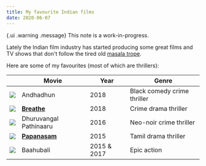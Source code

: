 ```yaml
---
title: My favourite Indian films
date: 2020-06-07
---
```


{.ui .warning .message}
This note is a work-in-progress.

Lately the Indian film industry has started producing some great films and TV shows that don't follow the tired old [masala trope](https://en.wikipedia.org/wiki/Masala_film). 

Here are some of my favourites (most of which are thrillers):

| | Movie | Year | Genre |
| --| -- | -- | -- |
| ![](https://upload.wikimedia.org/wikipedia/en/4/47/Andhadhun_poster.jpg) | Andhadhun | 2018 | Black comedy crime thriller |
| ![](https://upload.wikimedia.org/wikipedia/en/5/58/Breathe_%28Web_series%29_poster.jpg) | [**Breathe**](https://www.imdb.com/title/tt6466208/) | 2018 | Crime drama thriller |
| ![](https://upload.wikimedia.org/wikipedia/en/3/35/Dhuruvangal_Pathinaaru_Poster.jpg) | Dhuruvangal Pathinaaru | 2016 | Neo-noir crime thriller |
| ![](https://upload.wikimedia.org/wikipedia/en/d/de/Papanasam_poster.jpg) | [**Papanasam**](https://www.imdb.com/title/tt4429128/) | 2015 | Tamil drama thriller |
| ![](https://upload.wikimedia.org/wikipedia/en/d/dc/Baahubali_The_Beginning_Movie_Poster.jpg) | Baahubali | 2015 & 2017 | Epic action |
